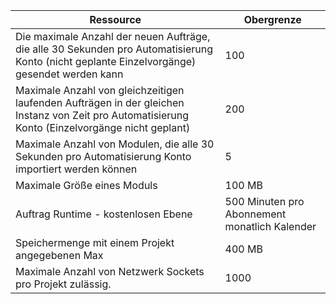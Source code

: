 Ressource|Obergrenze
---|---
Die maximale Anzahl der neuen Aufträge, die alle 30 Sekunden pro Automatisierung Konto (nicht geplante Einzelvorgänge) gesendet werden kann|100
Maximale Anzahl von gleichzeitigen laufenden Aufträgen in der gleichen Instanz von Zeit pro Automatisierung Konto (Einzelvorgänge nicht geplant)|200
Maximale Anzahl von Modulen, die alle 30 Sekunden pro Automatisierung Konto importiert werden können|5
Maximale Größe eines Moduls|100 MB
Auftrag Runtime - kostenlosen Ebene|500 Minuten pro Abonnement monatlich Kalender
Speichermenge mit einem Projekt angegebenen Max |400 MB
Maximale Anzahl von Netzwerk Sockets pro Projekt zulässig.|1000